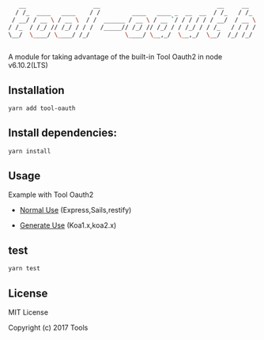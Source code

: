 ```bash
   __                   __                                 __     __  
  / /_  ____   ____    / /         ____   ____ _  __  __  / /_   / /_ 
 / __/ / __ \ / __ \  / /  ______ / __ \ / __ `/ / / / / / __/  / __ \
/ /_  / /_/ // /_/ / / /  /_____// /_/ // /_/ / / /_/ / / /_   / / / /
\__/  \____/ \____/ /_/          \____/ \__,_/  \__,_/  \__/  /_/ /_/ 
                                                                      
```

A module for taking advantage of the built-in Tool Oauth2 in node v6.10.2(LTS)

## Installation
```bash
yarn add tool-oauth
```

## Install dependencies:
```bash
yarn install
```

## Usage

Example with Tool Oauth2

* [Normal Use](./examples/normal.example.js) (Express,Sails,restify)

* [Generate Use](./examples/co.example.js) (Koa1.x,koa2.x)


## test
```bash
yarn test
```

## License 

MIT License

Copyright (c) 2017 Tools

